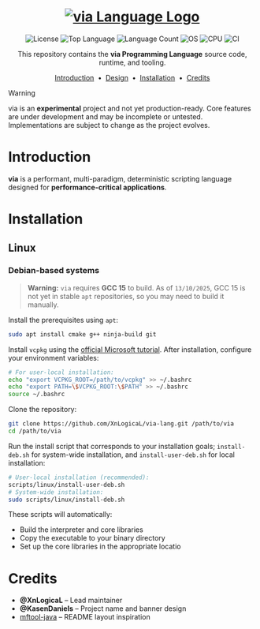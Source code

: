 <h1 align="center">
  <a href="https://github.com/XnLogicaL/via-lang">
    <img src="https://i.imgur.com/9WjzQ98.png" alt="via Language Logo"/>
  </a>
</h1>

<p align="center">
  <img src="https://img.shields.io/github/license/XnLogicaL/via-lang" alt="License">
  <img src="https://img.shields.io/github/languages/top/XnLogicaL/via-lang" alt="Top Language">
  <img src="https://img.shields.io/github/languages/count/XnLogicaL/via-lang" alt="Language Count">
  <img src="https://img.shields.io/badge/OS-linux%2C%20windows%2C%20macOS-0078D4" alt="OS">
  <img src="https://img.shields.io/badge/CPU-x86%2C%20x64%2C%20ARM%2C%20ARM64-FF8C00" alt="CPU">
  <img src="https://github.com/XnLogicaL/via-lang/actions/workflows/ci.yml/badge.svg" alt="CI">
</p>

<p align="center">
  This repository contains the <strong>via Programming Language</strong> source code, runtime, and tooling.
</p>

<p align="center">
  <a href="#introduction">Introduction</a> &nbsp;&bull;&nbsp;
  <a href="#design">Design</a> &nbsp;&bull;&nbsp;
  <a href="#installation">Installation</a> &nbsp;&bull;&nbsp;
  <a href="#credits">Credits</a>
</p>

>[!WARNING]
> via is an **experimental** project and not yet production-ready. Core features are under development and may be incomplete or untested. Implementations are subject to change as the project evolves.

# Introduction

**via** is a performant, multi-paradigm, deterministic scripting language designed for **performance-critical applications**.

# Installation

## Linux

### Debian-based systems

> **Warning:**
> `via` requires **GCC 15** to build. As of `13/10/2025`, GCC 15 is not yet in stable `apt` repositories, so you may need to build it manually.

Install the prerequisites using `apt`:

```bash
sudo apt install cmake g++ ninja-build git
```

Install `vcpkg` using the [official Microsoft tutorial](https://vcpkg.io/en/getting-started).
After installation, configure your environment variables:
```bash
# For user-local installation:
echo "export VCPKG_ROOT=/path/to/vcpkg" >> ~/.bashrc
echo "export PATH=\$VCPKG_ROOT:\$PATH" >> ~/.bashrc
source ~/.bashrc
```

Clone the repository:
```bash
git clone https://github.com/XnLogicaL/via-lang.git /path/to/via
cd /path/to/via
```

Run the install script that corresponds to your installation goals; `install-deb.sh` for system-wide installation, and `install-user-deb.sh` for local installation:
```bash
# User-local installation (recommended):
scripts/linux/install-user-deb.sh
# System-wide installation:
sudo scripts/linux/install-deb.sh
```

These scripts will automatically:
- Build the interpreter and core libraries
- Copy the executable to your binary directory
- Set up the core libraries in the appropriate locatio

# Credits

- **@XnLogicaL** – Lead maintainer
- **@KasenDaniels** – Project name and banner design
- [mftool-java](https://github.com/ankitwasankar/mftool-java) – README layout inspiration
